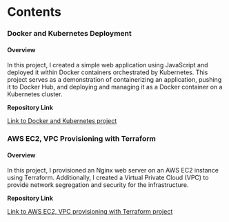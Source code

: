 # Contents

### Docker and Kubernetes Deployment

#### Overview
In this project, I created a simple web application using JavaScript and deployed it within Docker containers orchestrated by Kubernetes. This project serves as a demonstration of containerizing an application, pushing it to Docker Hub, and deploying and managing it as a Docker container on a Kubernetes cluster.

**Repository Link**

[Link to Docker and Kubernetes project](https://github.com/your-username/docker-kubernetes-project)


### AWS EC2, VPC Provisioning with Terraform

#### Overview

In this project, I provisioned an Nginx web server on an AWS EC2 instance using Terraform. Additionally, I created a Virtual Private Cloud (VPC) to provide network segregation and security for the infrastructure.

**Repository Link**

[Link to AWS EC2, VPC provisioning with Terraform project](https://github.com/your-username/docker-kubernetes-project)